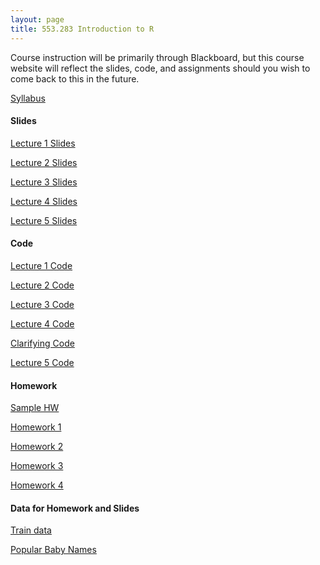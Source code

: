 ```yaml
---
layout: page
title: 553.283 Introduction to R
---
```

Course instruction will be primarily through Blackboard, but this course website will reflect the slides, code, and assignments should you wish to come back to this in the future.  

[Syllabus](../assets/r_2021/Syllabus.pdf)

<h4>Slides</h4>

[Lecture 1 Slides](../assets/r_2021/lec_1.ppt)

[Lecture 2 Slides](../assets/r_2021/lec2.ppt)

[Lecture 3 Slides](../assets/r_2021/lec3.ppt)

[Lecture 4 Slides](../assets/r_2021/lec4.ppt)

[Lecture 5 Slides](../asets/r_2021/lec5.ppt)

<h4>Code</h4>

[Lecture 1 Code](../assets/r_2021/lec1.R)

[Lecture 2 Code](../assets/r_2021/lec2.R)

[Lecture 3 Code](../assets/r_2021/lec3.R)

[Lecture 4 Code](../assets/r_2021/lec4.R)

[Clarifying Code](../assets/r_2021/clarifying.R)

[Lecture 5 Code](../assets/r_2021/lec5.R)

<h4>Homework</h4>

[Sample HW](../assets/r_2021/sample_hw.R)

[Homework 1](../assets/r_2021/hw1.pdf)

[Homework 2](../assets/r_2021/hw2.pdf)

[Homework 3](../assets/r_2021/hw3.pdf)

[Homework 4](../assets/r_2021/hw4.pdf)

<h4>Data for Homework and Slides</h4>

[Train data](../assets/r_2021/train.csv)

[Popular Baby Names](../assets/r_2021/Popular_Baby_Names.csv)